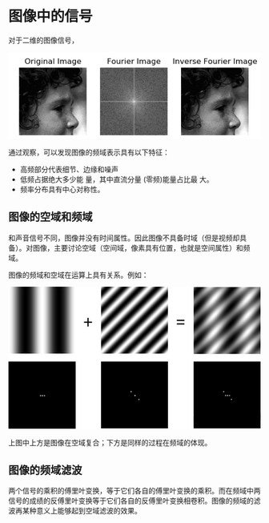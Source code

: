 # 图像中的信号

对于二维的图像信号，

![img](./src/signal-in-images/aHR0cHM6Ly91cGxvYWQtaW1hZ2VzLmppYW5za.png)

通过观察，可以发现图像的频域表示具有以下特征：

- 高频部分代表细节、边缘和噪声
- 低频占据绝大多少能 量，其中直流分量 (零频)能量占比最 大。
- 频率分布具有中心对称性。

## 图像的空域和频域

和声音信号不同，图像并没有时间属性。因此图像不具备时域（但是视频却具备）。对图像，主要讨论空域（空间域，像素具有位置，也就是空间属性）和频域。

图像的频域和空域在运算上具有关系。例如：

![img](./src/signal-in-images/v2-565a3ca66247121b2b99f09ad31cca5f_1440w.jpg)

上图中上方是图像在空域复合；下方是同样的过程在频域的体现。

## 图像的频域滤波

两个信号的乘积的傅里叶变换，等于它们各自的傅里叶变换的乘积。而在频域中两信号的成绩的反傅里叶变换等于它们各自的反傅里叶变换相卷积。图像的频域的滤波再某种意义上能够起到空域滤波的效果。

